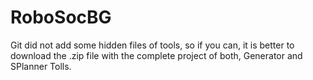 # RoboSocBG
Git did not add some hidden files of tools, so if you can, it is better to download the .zip file with the complete project of both, Generator and SPlanner Tolls.
